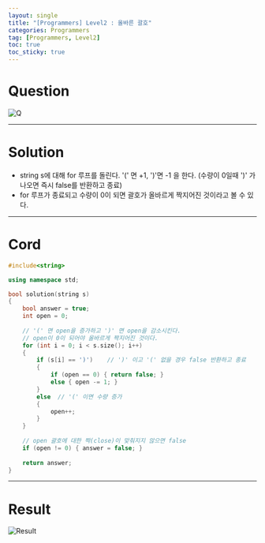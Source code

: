 ```yaml
---
layout: single
title: "[Programmers] Level2 : 올바른 괄호"
categories: Programmers
tag: [Programmers, Level2]
toc: true
toc_sticky: true
---
```


# Question
![Q](https://user-images.githubusercontent.com/97664446/197594988-85de7f75-b812-4633-bf19-8838233ad910.PNG)

***

# Solution
- string s에 대해 for 루프를 돌린다. '(' 면 +1, ')'면 -1 을 한다. (수량이 0일때 ')' 가 나오면 즉시 false를 반환하고 종료)
- for 루프가 종료되고 수량이 0이 되면 괄호가 올바르게 짝지어진 것이라고 볼 수 있다.

***

# Cord
```c++
#include<string>

using namespace std;

bool solution(string s)
{
    bool answer = true;
    int open = 0;
    
    // '(' 면 open을 증가하고 ')' 면 open을 감소시킨다.
    // open이 0이 되어야 올바르게 짝지어진 것이다.
    for (int i = 0; i < s.size(); i++)
    {
        if (s[i] == ')')    // ')' 이고 '(' 없을 경우 false 반환하고 종료
        {
            if (open == 0) { return false; }
            else { open -= 1; }
        }
        else  // '(' 이면 수량 증가 
        {
            open++;
        }
    }
    
    // open 괄호에 대한 짝(close)이 맞춰지지 않으면 false
    if (open != 0) { answer = false; }
    
    return answer;
}
```

***

# Result
![Result](https://user-images.githubusercontent.com/97664446/197594991-523b53f4-51b4-4c8d-8c96-dfccd7b5c104.PNG)
